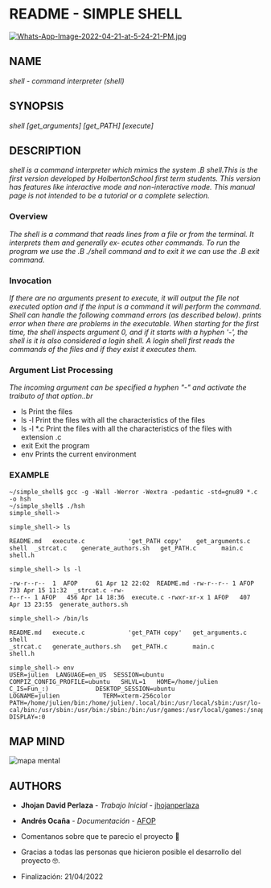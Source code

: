 # README - SIMPLE SHELL

[![Whats-App-Image-2022-04-21-at-5-24-21-PM.jpg](https://i.postimg.cc/L6cP6H47/Whats-App-Image-2022-04-21-at-5-24-21-PM.jpg)](https://postimg.cc/dL935cym)

## NAME
_shell - command interpreter (shell)_

## SYNOPSIS
_shell [get_arguments] [get_PATH] [execute]_

## DESCRIPTION
_shell is a command interpreter which mimics the system .B shell.This is the first version developed by HolbertonSchool first term students. This version has features like interactive mode and non-interactive mode. This manual page is not intended to be a tutorial or a complete selection._

### Overview
_The shell is a command that reads lines from a file or from the terminal. It interprets them and generally ex‐ ecutes other commands. To run the program we use the .B ./shell command and to exit it we can use the .B exit command._

### Invocation
_If  there are no arguments present to execute, it will output the file not executed option and if the input is a command it will perform the command. Shell can handle the following command  errors  (as  described  below). prints  error  when there are problems in the executable. When starting for the first time, the shell inspects argument 0, and if it starts with a hyphen '-', the shell is it is also considered  a  login  shell.  A  login shell first reads the commands of the files and if they exist it executes them._
### Argument List Processing
_The  incoming argument can be specified a hyphen "-" and activate the traibuto of that option..br_ 

* ls Print the files
* ls -l Print the files with all the characteristics of the files
* ls -l *.c Print the files with all the characteristics of the files with extension .c
* exit Exit the program
* env Prints the current environment

### EXAMPLE
```
~/simple_shell$ gcc -g -Wall -Werror -Wextra -pedantic -std=gnu89 *.c -o hsh
~/simple_shell$ ./hsh
simple_shell-> 

simple_shell-> ls

README.md   execute.c            'get_PATH copy'    get_arguments.c    shell  _strcat.c    generate_authors.sh   get_PATH.c       main.c            shell.h
        
simple_shell-> ls -l

-rw-r--r--  1  AFOP     61 Apr 12 22:02  README.md -rw-r--r-- 1 AFOP   733 Apr 15 11:32  _strcat.c -rw-
r--r-- 1 AFOP   456 Apr 14 18:36  execute.c -rwxr-xr-x 1 AFOP   407 Apr 13 23:55  generate_authors.sh
        
simple_shell-> /bin/ls

README.md   execute.c            'get_PATH copy'   get_arguments.c   shell
_strcat.c   generate_authors.sh   get_PATH.c       main.c            shell.h

simple_shell-> env
USER=julien  LANGUAGE=en_US  SESSION=ubuntu  COMPIZ_CONFIG_PROFILE=ubuntu   SHLVL=1   HOME=/home/julien
C_IS=Fun_:)             DESKTOP_SESSION=ubuntu            LOGNAME=julien            TERM=xterm-256color
PATH=/home/julien/bin:/home/julien/.local/bin:/usr/local/sbin:/usr/lo‐
cal/bin:/usr/sbin:/usr/bin:/sbin:/bin:/usr/games:/usr/local/games:/snap/bin DISPLAY=:0
```

## MAP MIND

![mapa mental](https://media-exp1.licdn.com/dms/image/C4E12AQFjzFdl-LDhyQ/article-inline_image-shrink_1500_2232/0/1650431719995?e=2147483647&v=beta&t=YxpTNF4xLQo4jl7hnaLTF8a0tvHrugB_rHnRhMLp_9c)

## AUTHORS
* **Jhojan David Perlaza** - *Trabajo Inicial* - [jhojanperlaza](https://github.com/jhojanperlaza)
* **Andrés Ocaña** - *Documentación* - [AFOP](https://github.com/afop)

* Comentanos sobre que te parecio el proyecto 📢
* Gracias a todas las personas que hicieron posible el desarrollo del proyecto 🤓.
* Finalización: 21/04/2022  
